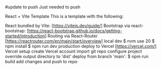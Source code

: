 

#update to push
Just needed to push

React + Vite Template
This is a template with the following:

React bundled by Vite: [https://vitejs.dev/guide/]
Bootstrap via react-bootstrap: [https://react-bootstrap.github.io/docs/getting-started/introduction]
Routing via React-Router [https://reactrouter.com/en/main/start/overview]
local dev
$ nvm use 20
$ npm install
$ npm run dev
production deploy to Vercel [https://vercel.com/]
Vercel setup
create Vercel account
import git repo
configure project
override output directory to 'dist'
deploy
from branch 'main':
$ npm run build
add changes and push to repo